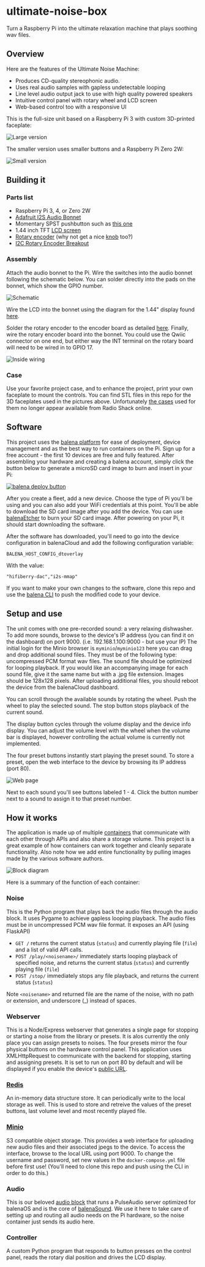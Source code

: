 # ultimate-noise-box
Turn a Raspberry Pi into the ultimate relaxation machine that plays soothing wav files.

## Overview
Here are the features of the Ultimate Noise Machine:
- Produces CD-quality stereophonic audio.
- Uses real audio samples with gapless undetectable looping
- Line level audio output jack to use with high quality powered speakers
- Intuitive control panel with rotary wheel and LCD screen
- Web-based control too with a responsive UI

This is the full-size unit based on a Raspberry Pi 3 with custom 3D-printed faceplate:

![Large version](https://raw.githubusercontent.com/alanb128/ultimate-noise-box/main/images/large-box.jpg)

The smaller version uses smaller buttons and a Raspberry Pi Zero 2W:

![Small version](https://raw.githubusercontent.com/alanb128/ultimate-noise-box/main/images/small-outside.jpg)

## Building it

### Parts list

- Raspberry Pi 3, 4, or Zero 2W
- [Adafruit I2S Audio Bonnet](https://www.adafruit.com/product/4037)
- Momentary SPST pushbutton such as [this one](https://www.adafruit.com/product/1504)
- 1.44 inch TFT [LCD screen](https://www.adafruit.com/product/2088)
- [Rotary encoder](https://www.adafruit.com/product/377) (why not get a nice [knob](https://www.adafruit.com/product/2055) too?)
- [I2C Rotary Encoder Breakout](https://www.adafruit.com/product/4991)

### Assembly

Attach the audio bonnet to the Pi. Wire the switches into the audio bonnet following the schematic below. You can solder directly into the pads on the bonnet, which show the GPIO number.

![Schematic](https://raw.githubusercontent.com/alanb128/ultimate-noise-box/main/images/schematic.png)

Wire the LCD into the bonnet using the diagram for the 1.44" display found [here](https://learn.adafruit.com/adafruit-1-44-color-tft-with-micro-sd-socket/python-wiring-and-setup#st7789-and-st7735-based-displays-3042525).


Solder the rotary encoder to the encoder board as detailed [here](https://learn.adafruit.com/adafruit-i2c-qt-rotary-encoder/overview). Finally, wire the rotary encoder board into the bonnet. You could use the Qwiic connector on one end, but either way the INT terminal on the rotary board will need to be wired in to GPIO 17.


![Inside wiring](https://raw.githubusercontent.com/alanb128/ultimate-noise-box/main/images/small-inside.jpg)

### Case

Use your favorite project case, and to enhance the project, print your own faceplate to mount the controls. You can find STL files in this repo for the 3D faceplates used in the pictures above. Unfortunately [the cases](https://www.radioshack.com/products/radioshack-project-enclosure-6x4x2) used for them no longer appear available from Radio Shack online.

## Software

This project uses the [balena platform](https://www.balena.io/) for ease of deployment, device management and as the best way to run containers on the Pi. Sign up for a free account - the first 10 devices are free and fully featured. After assembling your hardware and creating a balena account, simply click the button below to generate a microSD card image to burn and insert in your Pi:

[![balena deploy button](https://www.balena.io/deploy.svg)](https://dashboard.balena-cloud.com/deploy?repoUrl=https://github.com/alanb128/ultimate-noise-box)

After you create a fleet, add a new device. Choose the type of Pi you'll be using and you can also add your WiFi credentials at this point. You'll be able to download the SD card image after you add the device. You can use [balenaEtcher](https://etcher.balena.io/) to burn your SD card image. After powering on your Pi, it should start downloading the software.

After the software has downloaded, you'll need to go into the device configuration in balenaCloud and add the following configuration variable:

`BALENA_HOST_CONFIG_dtoverlay`

With the value:

`"hifiberry-dac","i2s-mmap"`

If you want to make your own changes to the software, clone this repo and use the [balena CLI](https://github.com/balena-io/balena-cli) to push the modified code to your device.


## Setup and use

The unit comes with one pre-recorded sound: a very relaxing dishwasher. To add more sounds, browse to the device's IP address (you can find it on the dashboard) on port 9000. (i.e. 192.168.1.100:9000 - but use your IP) The initial login for the Minio browser is `myminio`/`myminio123` here you can drag and drop additional sound files. They must be of the following type: uncompressed PCM format wav files. The sound file should be optimized for looping playback. If you would like an accompanying image for each sound file, give it the same name but with a .jpg file extension. Images should be 128x128 pixels. After uploading additional files, you should reboot the device from the balenaCloud dashboard.

You can scroll through the available sounds by rotating the wheel. Push the wheel to play the selected sound. The stop button stops playback of the current sound.

The display button cycles through the volume display and the device info display. You can adjust the volume level with the wheel when the volume bar is displayed, however controlling the actual volume is currently not implemented.

The four preset buttons instantly start playing the preset sound. To store a preset, open the web interface to the device by browsing its IP address (port 80).

![Web page](https://raw.githubusercontent.com/alanb128/ultimate-noise-box/main/images/browser-2.png)

Next to each sound you'll see buttons labeled 1 - 4. Click the button number next to a sound to assign it to that preset number.


## How it works

The application is made up of multiple [containers](https://docs.docker.com/get-started/what-is-a-container/) that communicate with each other through APIs and also share a storage volume. This project is a great example of how containers can work together and cleanly separate functionality. Also note how we add entire functionality by pulling images made by the various software authors. 

![Block diagram](https://raw.githubusercontent.com/alanb128/ultimate-noise-box/main/images/block-diagram.jpg)

Here is a summary of the function of each container:


### Noise
This is the Python program that plays back the audio files through the audio block. It uses Pygame to achieve gapless looping playback. The audio files must be in uncompressed PCM wav file format. It exposes an API (using FlaskAPI) 
- `GET /` returns the current status (`status`) and currently playing file (`file`) and a list of valid API calls.
- `POST /play/<noisename>/` immediately starts looping playback of specified noise, and returns the current status (`status`) and currently playing file (`file`)
- `POST /stop/` immediately stops any file playback, and returns the current status (`status`)

Note `<noisename>` and returned file are the name of the noise, with no path or extension, and underscore (_) instead of spaces.

### Webserver
This is a Node/Express webserver that generates a single page for stopping or starting a noise from the library or presets. It is alos currently the only place you can assign presets to noises. The four presets mirror the four physical buttons on the hardware control panel. This application uses XMLHttpRequest to communicate with the backend for stopping, starting and assigning presets. It is set to run on port 80 by default and will be displayed if you enable the device's [public URL](https://www.balena.io/docs/learn/develop/runtime/#public-device-urls).

### [Redis](https://redis.io/)
An in-memory data structure store. It can periodically write to the local storage as well. This is used to store and retreive the values of the preset buttons, last volume level and most recently played file.

### [Minio](https://min.io/)
S3 compatible object storage. This provides a web interface for uploading new audio files and their associated jpegs to the device. To access the interface, browse to the local URL using port 9000. To change the username and password, set new values in the `docker-compose.yml` file before first use! (You'll need to clone this repo and push using the CLI in order to do this.)

### Audio
This is our beloved [audio block](https://github.com/balenablocks/audio) that runs a PulseAudio server optimized for balenaOS and is the core of [balenaSound](https://sound.balenalabs.io/). We use it here to take care of setting up and routing all audio needs on the Pi hardware, so the noise container just sends its audio here.

### Controller
A custom Python program that responds to button presses on the control panel, reads the rotary dial position and drives the LCD display.


